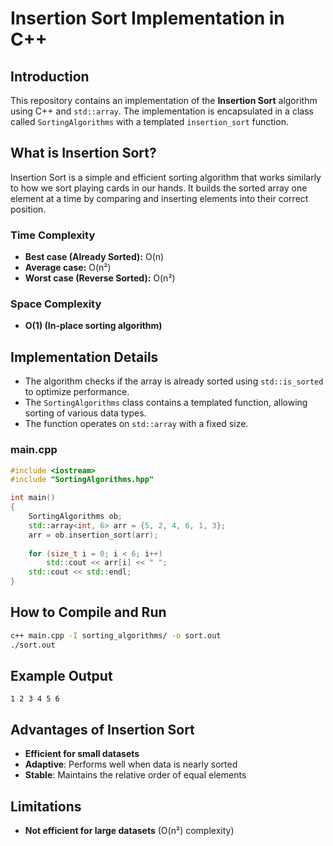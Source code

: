 # Insertion Sort Implementation in C++

## Introduction
This repository contains an implementation of the **Insertion Sort** algorithm using C++ and `std::array`. The implementation is encapsulated in a class called `SortingAlgorithms` with a templated `insertion_sort` function.

## What is Insertion Sort?
Insertion Sort is a simple and efficient sorting algorithm that works similarly to how we sort playing cards in our hands. It builds the sorted array one element at a time by comparing and inserting elements into their correct position.

### **Time Complexity**
- **Best case (Already Sorted):** O(n)
- **Average case:** O(n²)
- **Worst case (Reverse Sorted):** O(n²)

### **Space Complexity**
- **O(1) (In-place sorting algorithm)**

## Implementation Details
- The algorithm checks if the array is already sorted using `std::is_sorted` to optimize performance.
- The `SortingAlgorithms` class contains a templated function, allowing sorting of various data types.
- The function operates on `std::array` with a fixed size.

### **main.cpp**
```cpp
#include <iostream>
#include "SortingAlgorithms.hpp"

int main()
{
    SortingAlgorithms ob;
    std::array<int, 6> arr = {5, 2, 4, 6, 1, 3};
    arr = ob.insertion_sort(arr);
    
    for (size_t i = 0; i < 6; i++)
        std::cout << arr[i] << " ";
    std::cout << std::endl;
}
```

## How to Compile and Run
```sh
c++ main.cpp -I sorting_algorithms/ -o sort.out
./sort.out
```

## Example Output
```
1 2 3 4 5 6
```

## Advantages of Insertion Sort
- **Efficient for small datasets**
- **Adaptive**: Performs well when data is nearly sorted
- **Stable**: Maintains the relative order of equal elements

## Limitations
- **Not efficient for large datasets** (O(n²) complexity)
